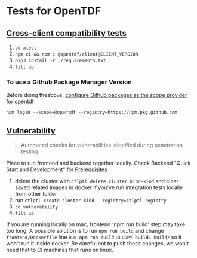 # Tests for OpenTDF

## [Cross-client compatibility tests](xtests)

1) `cd xtest`
2) `npm ci && npm i @opentdf/client@CLIENT_VERSION`
3) `pip3 install -r ./requirements.txt`
4) `tilt up`

### To use a Github Package Manager Version

Before doing theabove, [configure Github packages as the scope provider for opentdf](https://docs.github.com/en/packages/working-with-a-github-packages-registry/working-with-the-npm-registry#authenticating-to-github-packages)

```
npm login --scope=@opentdf --registry=https://npm.pkg.github.com
```

## [Vulnerability](vulnerability)

> Automated checks for vulnerabilities identified during penetration testing

Place to run frontend and backend together locally.
Check Backend "Quick Start and Development" for [Prerequisites](https://github.com/opentdf/backend#prerequisites)

1) delete the cluster with `ctlptl delete cluster kind-kind`
    and clear saved related images in docker
    if you've run integration tests locally from other folder
2) run `ctlptl create cluster kind --registry=ctlptl-registry`
3) `cd vulnerability`
4) `tilt up`

If you are running locally on mac,
frontend 'npm run build' step may take too long.
A possible solution is to run `npm run build`
and change `frontend/Dockerfile` line `RUN npm run build` to `COPY build/ build/`
so it won't run it inside docker.
Be careful not to push these changes,
we won't need that to CI machines that runs on linux.
